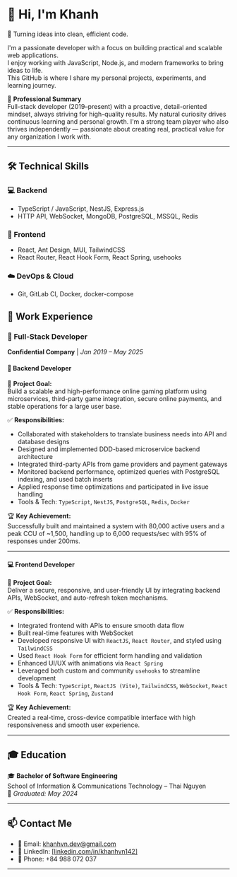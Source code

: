 # 👋 Hi, I'm Khanh

🚀 Turning ideas into clean, efficient code.

I'm a passionate developer with a focus on building practical and scalable web applications.  
I enjoy working with JavaScript, Node.js, and modern frameworks to bring ideas to life.  
This GitHub is where I share my personal projects, experiments, and learning journey.

🚀 **Professional Summary**  
Full-stack developer (2019–present) with a proactive, detail-oriented mindset, always striving for high-quality results. My natural curiosity drives continuous learning and personal growth. I'm a strong team player who also thrives independently — passionate about creating real, practical value for any organization I work with.

---

## 🛠️ Technical Skills

### 💻 Backend
- TypeScript / JavaScript, NestJS, Express.js  
- HTTP API, WebSocket, MongoDB, PostgreSQL, MSSQL, Redis  

### 🧩 Frontend
- React, Ant Design, MUI, TailwindCSS  
- React Router, React Hook Form, React Spring, usehooks  

### ☁️ DevOps & Cloud
- Git, GitLab CI, Docker, docker-compose  

## 💼 Work Experience

### 🔹 Full-Stack Developer  
**Confidential Company** | *Jan 2019 – May 2025*

#### 🔧 Backend Developer
🎯 **Project Goal:**  
Build a scalable and high-performance online gaming platform using microservices, third-party game integration, secure online payments, and stable operations for a large user base.

✅ **Responsibilities:**
- Collaborated with stakeholders to translate business needs into API and database designs  
- Designed and implemented DDD-based microservice backend architecture  
- Integrated third-party APIs from game providers and payment gateways  
- Monitored backend performance, optimized queries with PostgreSQL indexing, and used batch inserts  
- Applied response time optimizations and participated in live issue handling  
- Tools & Tech: `TypeScript`, `NestJS`, `PostgreSQL`, `Redis`, `Docker`

🏆 **Key Achievement:**  
Successfully built and maintained a system with 80,000 active users and a peak CCU of ~1,500, handling up to 6,000 requests/sec with 95% of responses under 200ms.

---

#### 💻 Frontend Developer
🎯 **Project Goal:**  
Deliver a secure, responsive, and user-friendly UI by integrating backend APIs, WebSocket, and auto-refresh token mechanisms.

✅ **Responsibilities:**
- Integrated frontend with APIs to ensure smooth data flow  
- Built real-time features with WebSocket  
- Developed responsive UI with `ReactJS`, `React Router`, and styled using `TailwindCSS`  
- Used `React Hook Form` for efficient form handling and validation  
- Enhanced UI/UX with animations via `React Spring`  
- Leveraged both custom and community `usehooks` to streamline development  
- Tools & Tech: `TypeScript`, `ReactJS (Vite)`, `TailwindCSS`, `WebSocket`, `React Hook Form`, `React Spring`, `Zustand`

🏆 **Key Achievement:**  
Created a real-time, cross-device compatible interface with high responsiveness and smooth user experience.

---

## 🎓 Education

🎓 **Bachelor of Software Engineering**  
School of Information & Communications Technology – Thai Nguyen  
📅 *Graduated: May 2024*

---

## 📫 Contact Me

- 📧 Email: khanhvn.dev@gmail.com  
- 💼 LinkedIn: [[linkedin.com/in/khanhvn142]  ](https://www.linkedin.com/in/khanhvn142)
- 📱 Phone: +84 988 072 037  

---


